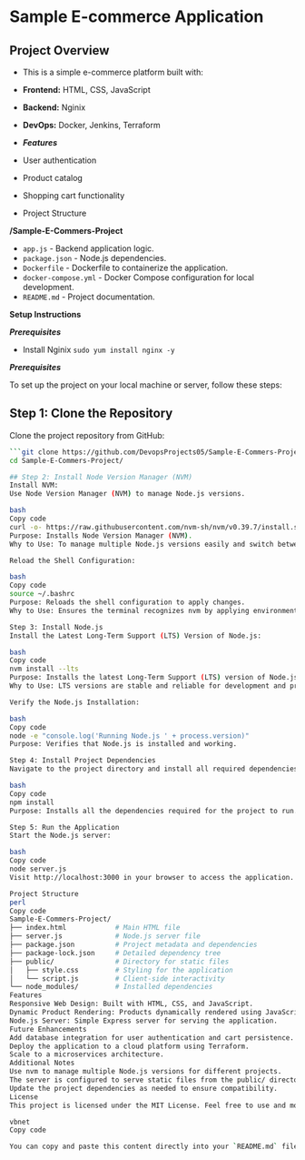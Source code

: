# Sample E-commerce Application

## Project Overview

- This is a simple e-commerce platform built with:

- **Frontend:** HTML, CSS, JavaScript
- **Backend:** Nginix
- **DevOps:** Docker, Jenkins, Terraform
- ***Features***
- User authentication
- Product catalog
- Shopping cart functionality
- Project Structure
  
**/Sample-E-Commers-Project**
  - `app.js` - Backend application logic.
- `package.json` - Node.js dependencies.
- `Dockerfile` - Dockerfile to containerize the application.
- `docker-compose.yml` - Docker Compose configuration for local development.
- `README.md` - Project documentation.

**Setup Instructions**

***Prerequisites***
- Install Nginix 
```sudo yum install nginx -y```


***Prerequisites***

To set up the project on your local machine or server, follow these steps:

## Step 1: Clone the Repository
Clone the project repository from GitHub:

```bash
```git clone https://github.com/DevopsProjects05/Sample-E-Commers-Project.git```
cd Sample-E-Commers-Project/

## Step 2: Install Node Version Manager (NVM)
Install NVM:
Use Node Version Manager (NVM) to manage Node.js versions.

bash
Copy code
curl -o- https://raw.githubusercontent.com/nvm-sh/nvm/v0.39.7/install.sh | bash
Purpose: Installs Node Version Manager (NVM).
Why to Use: To manage multiple Node.js versions easily and switch between them for different projects.

Reload the Shell Configuration:

bash
Copy code
source ~/.bashrc
Purpose: Reloads the shell configuration to apply changes.
Why to Use: Ensures the terminal recognizes nvm by applying environment updates.

Step 3: Install Node.js
Install the Latest Long-Term Support (LTS) Version of Node.js:

bash
Copy code
nvm install --lts
Purpose: Installs the latest Long-Term Support (LTS) version of Node.js.
Why to Use: LTS versions are stable and reliable for development and production.

Verify the Node.js Installation:

bash
Copy code
node -e "console.log('Running Node.js ' + process.version)"
Purpose: Verifies that Node.js is installed and working.

Step 4: Install Project Dependencies
Navigate to the project directory and install all required dependencies:

bash
Copy code
npm install
Purpose: Installs all the dependencies required for the project to run.

Step 5: Run the Application
Start the Node.js server:

bash
Copy code
node server.js
Visit http://localhost:3000 in your browser to access the application.

Project Structure
perl
Copy code
Sample-E-Commers-Project/
├── index.html            # Main HTML file
├── server.js             # Node.js server file
├── package.json          # Project metadata and dependencies
├── package-lock.json     # Detailed dependency tree
├── public/               # Directory for static files
│   ├── style.css         # Styling for the application
│   └── script.js         # Client-side interactivity
└── node_modules/         # Installed dependencies
Features
Responsive Web Design: Built with HTML, CSS, and JavaScript.
Dynamic Product Rendering: Products dynamically rendered using JavaScript.
Node.js Server: Simple Express server for serving the application.
Future Enhancements
Add database integration for user authentication and cart persistence.
Deploy the application to a cloud platform using Terraform.
Scale to a microservices architecture.
Additional Notes
Use nvm to manage multiple Node.js versions for different projects.
The server is configured to serve static files from the public/ directory.
Update the project dependencies as needed to ensure compatibility.
License
This project is licensed under the MIT License. Feel free to use and modify it as needed.

vbnet
Copy code

You can copy and paste this content directly into your `README.md` file. It includes all the necessary steps, project details, and
